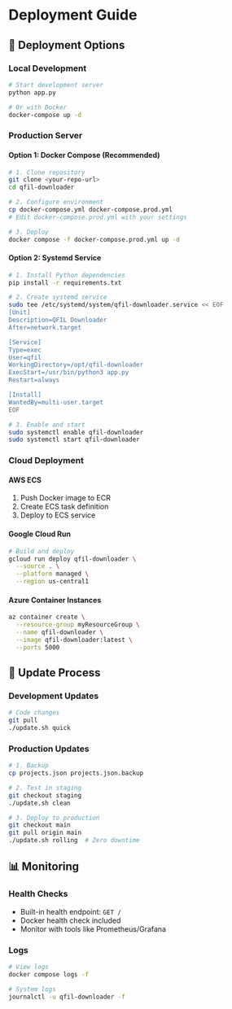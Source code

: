 # Deployment Guide

## 🚀 Deployment Options

### Local Development
```bash
# Start development server
python app.py

# Or with Docker
docker-compose up -d
```

### Production Server

#### Option 1: Docker Compose (Recommended)
```bash
# 1. Clone repository
git clone <your-repo-url>
cd qfil-downloader

# 2. Configure environment
cp docker-compose.yml docker-compose.prod.yml
# Edit docker-compose.prod.yml with your settings

# 3. Deploy
docker compose -f docker-compose.prod.yml up -d
```

#### Option 2: Systemd Service
```bash
# 1. Install Python dependencies
pip install -r requirements.txt

# 2. Create systemd service
sudo tee /etc/systemd/system/qfil-downloader.service << EOF
[Unit]
Description=QFIL Downloader
After=network.target

[Service]
Type=exec
User=qfil
WorkingDirectory=/opt/qfil-downloader
ExecStart=/usr/bin/python3 app.py
Restart=always

[Install]
WantedBy=multi-user.target
EOF

# 3. Enable and start
sudo systemctl enable qfil-downloader
sudo systemctl start qfil-downloader
```

### Cloud Deployment

#### AWS ECS
1. Push Docker image to ECR
2. Create ECS task definition
3. Deploy to ECS service

#### Google Cloud Run
```bash
# Build and deploy
gcloud run deploy qfil-downloader \
  --source . \
  --platform managed \
  --region us-central1
```

#### Azure Container Instances
```bash
az container create \
  --resource-group myResourceGroup \
  --name qfil-downloader \
  --image qfil-downloader:latest \
  --ports 5000
```

## 🔄 Update Process

### Development Updates
```bash
# Code changes
git pull
./update.sh quick
```

### Production Updates
```bash
# 1. Backup
cp projects.json projects.json.backup

# 2. Test in staging
git checkout staging
./update.sh clean

# 3. Deploy to production
git checkout main
git pull origin main
./update.sh rolling  # Zero downtime
```

## 📊 Monitoring

### Health Checks
- Built-in health endpoint: `GET /`
- Docker health check included
- Monitor with tools like Prometheus/Grafana

### Logs
```bash
# View logs
docker compose logs -f

# System logs
journalctl -u qfil-downloader -f
```